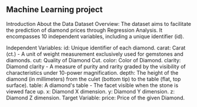 ## Machine Learning project
Introduction About the Data
Dataset Overview:
The dataset aims to facilitate the prediction of diamond prices through Regression Analysis. It encompasses 10 independent variables, including a unique identifier (id).

Independent Variables:
id: Unique identifier of each diamond.
carat: Carat (ct.) - A unit of weight measurement exclusively used for gemstones and diamonds.
cut: Quality of Diamond Cut.
color: Color of Diamond.
clarity: Diamond clarity - A measure of purity and rarity graded by the visibility of characteristics under 10-power magnification.
depth: The height of the diamond (in millimeters) from the culet (bottom tip) to the table (flat, top surface).
table: A diamond's table - The facet visible when the stone is viewed face up.
x: Diamond X dimension.
y: Diamond Y dimension.
z: Diamond Z dimension.
Target Variable:
price: Price of the given Diamond.
